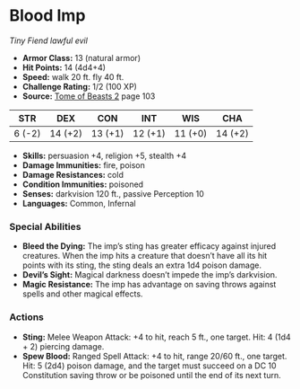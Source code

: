 # Blood Imp

*Tiny* *Fiend* *lawful evil*

- **Armor Class:** 13 (natural armor)
- **Hit Points:** 14 (4d4+4)
- **Speed:** walk 20 ft. fly 40 ft.
- **Challenge Rating:** 1/2 (100 XP)
- **Source:** [Tome of Beasts 2](https://koboldpress.com/kpstore/product/tome-of-beasts-2-for-5th-edition) page 103

| STR | DEX | CON | INT | WIS | CHA |
| --- | --- | --- | --- | --- | --- |
| 6 (-2) | 14 (+2) | 13 (+1) | 12 (+1) | 11 (+0) | 14 (+2) |

- **Skills:** persuasion +4, religion +5, stealth +4
- **Damage Immunities:** fire, poison
- **Damage Resistances:** cold
- **Condition Immunities:** poisoned
- **Senses:** darkvision 120 ft., passive Perception 10
- **Languages:** Common, Infernal
### Special Abilities
- **Bleed the Dying:** The imp’s sting has greater efficacy against injured creatures. When the imp hits a creature that doesn’t have all its hit points with its sting, the sting deals an extra 1d4 poison damage.
- **Devil’s Sight:** Magical darkness doesn’t impede the imp’s darkvision.
- **Magic Resistance:** The imp has advantage on saving throws against spells and other magical effects.
### Actions
- **Sting:** Melee Weapon Attack: +4 to hit, reach 5 ft., one target. Hit: 4 (1d4 + 2) piercing damage.
- **Spew Blood:** Ranged Spell Attack: +4 to hit, range 20/60 ft., one target. Hit: 5 (2d4) poison damage, and the target must succeed on a DC 10 Constitution saving throw or be poisoned until the end of its next turn.


